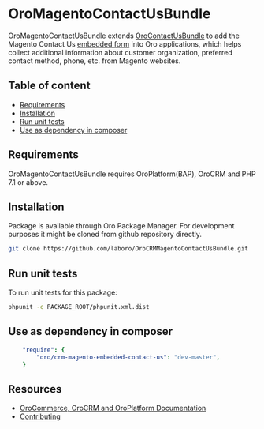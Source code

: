 # OroMagentoContactUsBundle

OroMagentoContactUsBundle extends [OroContactUsBundle](https://github.com/oroinc/crm/tree/master/src/Oro/Bundle/ContactUsBundle) to add the Magento Contact Us [embedded form](https://github.com/oroinc/platform/tree/master/src/Oro/Bundle/EmbeddedFormBundle) into Oro applications, which helps collect additional information about customer organization, preferred contact method, phone, etc. from Magento websites.

Table of content
-----------------

- [Requirements](#requirements)
- [Installation](#installation)
- [Run unit tests](#run-unit-tests)
- [Use as dependency in composer](#use-as-dependency-in-composer)

Requirements
------------

OroMagentoContactUsBundle requires OroPlatform(BAP), OroCRM and PHP 7.1 or above.

Installation
------------

Package is available through Oro Package Manager.
For development purposes it might be cloned from github repository directly.

```bash
git clone https://github.com/laboro/OroCRMMagentoContactUsBundle.git
```

Run unit tests
--------------

To run unit tests for this package:

```bash
phpunit -c PACKAGE_ROOT/phpunit.xml.dist
```

Use as dependency in composer
-----------------------------

```yaml
    "require": {
        "oro/crm-magento-embedded-contact-us": "dev-master",
    }
```

Resources
---------

  * [OroCommerce, OroCRM and OroPlatform Documentation](https://doc.oroinc.com)
  * [Contributing](https://doc.oroinc.com/community/contribute/)
